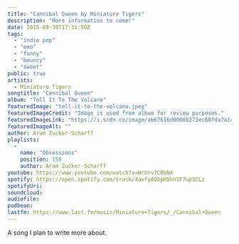 ```yaml
---
title: "Cannibal Queen by Miniature Tigers"
description: "More information to come!"
date: 2015-09-30T17:31:50Z
tags:
  - "indie pop"
  - "emo"
  - "funny"
  - "bouncy"
  - "sweet"
public: true
artists:
  - Miniature Tigers
songtitle: "Cannibal Queen"
album: "Tell It To The Volcano"
featuredImage: "tell-it-to-the-volcano.jpeg"
featuredImageCredit: "Image is used from album for review purposes."
featuredImageLink: "https://i.scdn.co/image/ab67616d0000b273ec68fda7a1497e0693d54200"
featuredImageAlt: ""
author: Aram Zucker-Scharff
playlists:
  -
    name: "Obsessions"
    position: 159
    author: Aram Zucker-Scharff
youtube: https://www.youtube.com/watch?v=WrUrv7CBbN4
spotify: https://open.spotify.com/track/4avfyAObpH5hnYF7upSCLz
spotifyUri: 
soundcloud:
audiofile:
podbean:
lastfm: https://www.last.fm/music/Miniature+Tigers/_/Cannibal+Queen
---
```


A song I plan to write more about.
		
